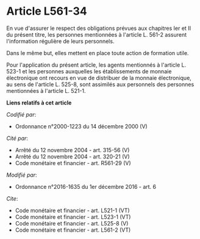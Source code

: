 # Article L561-34

En vue d'assurer le respect des obligations prévues aux chapitres Ier et II du présent titre, les personnes mentionnées à
l'article L. 561-2 assurent l'information régulière de leurs personnels. 

Dans le même but, elles mettent en place toute action de formation utile. 

Pour l'application du présent article, les agents mentionnés à l'article L. 523-1 et les personnes auxquelles les
établissements de monnaie électronique ont recours en vue de distribuer de la monnaie électronique, au sens de l'article L.
525-8, sont assimilés aux personnels des personnes mentionnées à l'article L. 521-1.

**Liens relatifs à cet article**

_Codifié par_:

  - Ordonnance n°2000-1223 du 14 décembre 2000 (V)

_Cité par_:

  - Arrêté du 12 novembre 2004 - art. 315-56 (V)
  - Arrêté du 12 novembre 2004 - art. 320-21 (V)
  - Code monétaire et financier - art. R561-29 (V)

_Modifié par_:

  - Ordonnance n°2016-1635 du 1er décembre 2016 - art. 6

_Cite_:

  - Code monétaire et financier - art. L521-1 (VT)
  - Code monétaire et financier - art. L523-1 (VT)
  - Code monétaire et financier - art. L525-8 (V)
  - Code monétaire et financier - art. L561-2 (VT)
